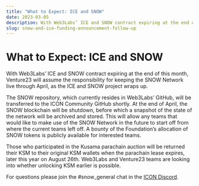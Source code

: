 ```yaml
---
title: "What to Expect: ICE and SNOW" 
date: 2023-03-05
description: With Web3Labs’ ICE and SNOW contract expiring at the end of this month, Venture23 will assume the responsibility for keeping the SNOW Network live through April, as the ICE and SNOW project wraps up
slug: snow-and-ice-funding-announcement-follow-up
---
```


# What to Expect: ICE and SNOW 

With Web3Labs’ ICE and SNOW contract expiring at the end of this month, Venture23 will assume the responsibility for keeping the SNOW Network live through April, as the ICE and SNOW project wraps up. 

The SNOW repository, which currently resides in Web3Labs’ GitHub, will be transferred to the ICON Community GitHub shortly. At the end of April, the SNOW blockchain will be shutdown, before which a snapshot of the state of the network will be archived and stored. This will allow any teams that would like to make use of the SNOW Network in the future to start off from where the current teams left off. A bounty of the Foundation’s allocation of SNOW tokens is publicly available for interested teams. 

Those who participated in the Kusama parachain auction will be returned their KSM to their original KSM wallets when the parachain lease expires, later this year on August 26th. Web3Labs and Venture23 teams are looking into whether unlocking KSM earlier is possible.

For questions please join the #snow_general chat in the [ICON Discord](https://icon.community/icondiscord/).

